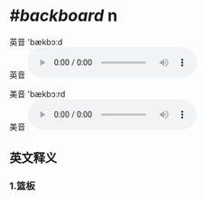 # ***\#backboard*** n
英音 'bækbɔːd  
英音
<audio src="./media/backboard1_AAC.aac" controls="controls"></audio>

美音 'bækbɔːrd  
美音
<audio src="./media/backboard1_AAC.aac" controls="controls"></audio>



  

英文释义
---
### 1.**篮板**  


